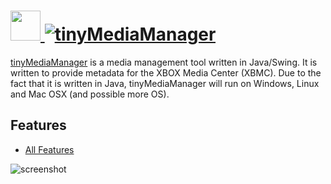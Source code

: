 # [<img src="https://cdn.jsdelivr.net/gh/JourneyOver/chocolatey-packages@2abe074087be5f4c921b6ab1ad0bc6ccd959bbfa/icons/tmm.png" height="48" width="48" /> ![tinyMediaManager](https://img.shields.io/chocolatey/v/tinymediamanager.svg?label=tinyMediaManager&style=for-the-badge)](https://chocolatey.org/packages/tinymediamanager)

[tinyMediaManager](http://www.tinymediamanager.org) is a media management tool written in Java/Swing. It is written to provide metadata for the XBOX Media Center (XBMC). Due to the fact that it is written in Java, tinyMediaManager will run on Windows, Linux and Mac OSX (and possible more OS).

## Features

* [All Features](http://www.tinymediamanager.org/features)

![screenshot](https://raw.githubusercontent.com/JourneyOver/chocolatey-packages/master/readme_imgs/tinymediamanager.png)
